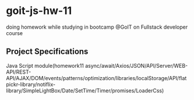 # goit-js-hw-11

doing homework while studying in bootcamp @GoIT on Fullstack developer course

## Project Specifications

Java Script module(homework11 async/await/Axios/JSON/API/Server/WEB-API/REST-API/AJAX/DOM/events/patterns/optimization/libraries/localStorage/API/flatpickr-library/notiflix-library/SimpleLightBox/Date/SetTime/Timer/promises/LoaderCss)


